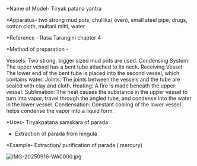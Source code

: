 *Name of Model- Tiryak patana yantra 

*Apparatus- two strong mud pots, chullika( oven), small steel pipe, drugs, cotton cloth, multani mitti, water 

*Reference - Rasa Tarangini chapter 4 

*Method of preparation -

Vessels: Two strong, bigger sized mud pots are used. 
Condensing System: The upper vessel has a bent tube attached to its neck. 
Receiving Vessel: The lower end of the bent tube is placed into the second vessel, which contains water. 
Joints: The joints between the vessels and the tube are sealed with clay and cloth. 
Heating: A fire is made beneath the upper vessel. 
Sublimation: The heat causes the substance in the upper vessel to turn into vapor, travel through the angled tube, and condense into the water in the lower vessel. 
Condensation: Constant cooling of the lower vessel helps condense the vapor into a liquid form.

*Uses- Tiryakpatana samskara of parada

- Extraction of parada from hingula

*Example-  Extraction/ purification of parada ( mercury)

![IMG-20250916-WA0000.jpg](https://github.com/user-attachments/assets/dd78a860-feaf-4950-843c-60e68b79d895)
